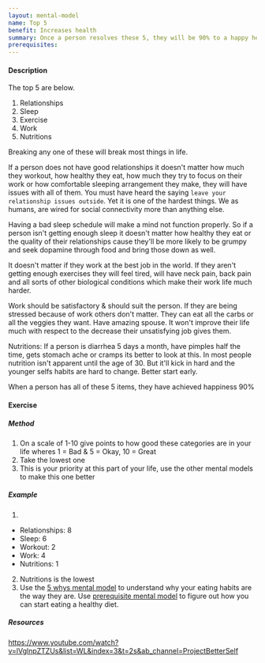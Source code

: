 ```yaml
---
layout: mental-model
name: Top 5
benefit: Increases health
summary: Once a person resolves these 5, they will be 90% to a happy healthy life.
prerequisites:
---
```


#### Description

The top 5 are below.

1. Relationships
2. Sleep
3. Exercise
4. Work
5. Nutritions

Breaking any one of these will break most things in life. 

If a person does not have good relationships it doesn't matter how much they workout, how healthy they eat, how much they try to focus on their work or how comfortable sleeping arrangement they make, they will have issues with all of them. You must have heard the saying `leave your relationship issues outside`. Yet it is one of the hardest things. We as humans, are wired for social connectivity more than anything else. 

Having a bad sleep schedule will make a mind not function properly. So if a person isn't getting enough sleep it doesn't matter how healthy they eat or the quality of their relationships cause they'll be more likely to be grumpy and seek dopamine through food and bring those down as well. 

It doesn't matter if they work at the best job in the world. If they aren't getting enough exercises they will feel tired, will have neck pain, back pain and all sorts of other biological conditions which make their work life much harder.

Work should be satisfactory & should suit the person. If they are being stressed because of work others don't matter. They can eat all the carbs or all the veggies they want. Have amazing spouse. It won't improve their life much with respect to the decrease their unsatisfying job gives them.

Nutritions: If a person is diarrhea 5 days a month, have pimples half the time, gets stomach ache or cramps its better to look at this. In most people nutrition isn't apparent until the age of 30. But it'll kick in hard and the younger selfs habits are hard to change. Better start early.

When a person has all of these 5 items, they have achieved happiness 90%

#### Exercise

##### Method
1. On a scale of 1-10 give points to how good these categories are in your life wheres 1 = Bad & 5 = Okay, 10 = Great
2. Take the lowest one
3. This is your priority at this part of your life, use the other mental models to make this one better

##### Example
1. 
  - Relationships: 8
  - Sleep: 6
  - Workout: 2
  - Work: 4
  - Nutritions: 1
2. Nutritions is the lowest
3. Use the [5 whys mental model](https://mmpractices.com/mental_models/5-whys/) to understand why your eating habits are the way they are. Use [prerequisite mental model](https://mmpractices.com/mental_models/prerequisites/) to figure out how you can start eating a healthy diet.


##### Resources
https://www.youtube.com/watch?v=lVglnpZTZUs&list=WL&index=3&t=2s&ab_channel=ProjectBetterSelf 